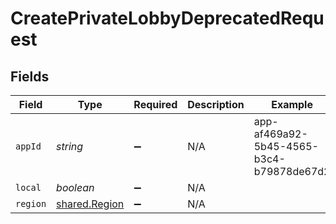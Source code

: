 # CreatePrivateLobbyDeprecatedRequest


## Fields

| Field                                                 | Type                                                  | Required                                              | Description                                           | Example                                               |
| ----------------------------------------------------- | ----------------------------------------------------- | ----------------------------------------------------- | ----------------------------------------------------- | ----------------------------------------------------- |
| `appId`                                               | *string*                                              | :heavy_minus_sign:                                    | N/A                                                   | app-af469a92-5b45-4565-b3c4-b79878de67d2              |
| `local`                                               | *boolean*                                             | :heavy_minus_sign:                                    | N/A                                                   |                                                       |
| `region`                                              | [shared.Region](../../../sdk/models/shared/region.md) | :heavy_minus_sign:                                    | N/A                                                   |                                                       |